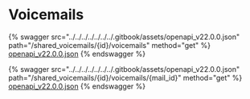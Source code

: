 # Voicemails

{% swagger src="../../../../../../../.gitbook/assets/openapi_v22.0.0.json" path="/shared_voicemails/{id}/voicemails" method="get" %}
[openapi_v22.0.0.json](../../../../../../../.gitbook/assets/openapi_v22.0.0.json)
{% endswagger %}

{% swagger src="../../../../../../../.gitbook/assets/openapi_v22.0.0.json" path="/shared_voicemails/{id}/voicemails/{mail_id}" method="get" %}
[openapi_v22.0.0.json](../../../../../../../.gitbook/assets/openapi_v22.0.0.json)
{% endswagger %}
